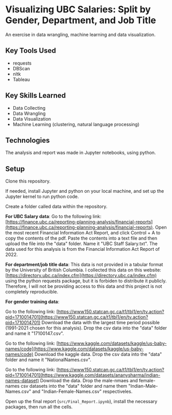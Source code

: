# Visualizing UBC Salaries: Split by Gender, Department, and Job Title

An exercise in data wrangling, machine learning and data visualization.

## Key Tools Used
- requests
- DBScan
- nltk
- Tableau

## Key Skills Learned
- Data Collecting
- Data Wrangling
- Data Visualization
- Machine Learning (clustering, natural language processing)

## Technologies
The analysis and report was made in Jupyter notebooks, using python.

## Setup
Clone this repository. 

If needed, install Jupyter and python on your local machine, and set up the Jupyter kernel to run python code. 

Create a folder called data within the repository.

**For UBC Salary data**:
Go to the following link: [https://finance.ubc.ca/reporting-planning-analysis/financial-reports](https://finance.ubc.ca/reporting-planning-analysis/financial-reports). 
Open the most recent Financial Information Act Report, and click Control + A to copy the contents of the pdf. 
Paste the contents into a text file and then upload the file into the "data" folder. Name it "UBC Staff Salary.txt".
The data used for this analysis is from the Financial Information Act Report of 2022.

**For department/job title data**:
This data is not provided in a tabular format by the University of British Columbia. I collected this data on this website: [https://directory.ubc.ca/index.cfm](https://directory.ubc.ca/index.cfm) 
using the python requests package, but it is forbiden to distribute it publicly. Therefore, I will not be providing access to this data and this project is not completely reproducible.

**For gender training data**:

Go to the following link: [https://www150.statcan.gc.ca/t1/tbl1/en/tv.action?pid=1710014701](https://www150.statcan.gc.ca/t1/tbl1/en/tv.action?pid=1710014701)
Download the data with the largest time period possible (1991-2021 chosen for this analysis).
Drop the csv data into the "data" folder and name it "17100147.csv".

Go to the following link: [https://www.kaggle.com/datasets/kaggle/us-baby-names/code](https://www.kaggle.com/datasets/kaggle/us-baby-names/code)
Download the kaggle data.
Drop the csv data into the "data" folder and name it "NationalNames.csv".

Go to the following link: [https://www150.statcan.gc.ca/t1/tbl1/en/tv.action?pid=1710014701](https://www.kaggle.com/datasets/ananysharma/indian-names-dataset)
Download the data.
Drop the male-nmaes and female-names csv datasets into the "data" folder and name them "Indian-Male-Names.csv" and "Indian-Female-Names.csv" respectiveles.


Open up the final report (`src/Final_Report.ipynb`), install the necessary packages, then run all the cells.
